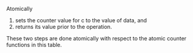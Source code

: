 Atomically

1. sets the counter value for c to the value of data, and
2. returns its value prior to the operation.

These two steps are done atomically with respect to the atomic counter functions in this table.